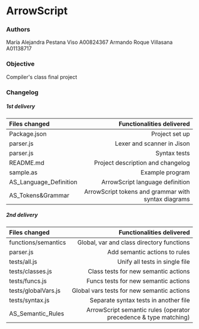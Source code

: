 # ArrowScript

### Authors

María Alejandra Pestana Viso A00824367
Armando Roque Villasana A01138717

### Objective

Compiler's class final project

### Changelog

##### 1st delivery

| Files changed          |                           Functionalities delivered |
| :--------------------- | --------------------------------------------------: |
| Package.json           |                                      Project set up |
| parser.js              |                          Lexer and scanner in Jison |
| parser.js              |                                        Syntax tests |
| README.md              |                   Project description and changelog |
| sample.as              |                                     Example program |
| AS_Language_Definition |                     ArrowScript language definition |
| AS_Tokens&Grammar      | ArrowScript tokens and grammar with syntax diagrams |

##### 2nd delivery

| Files changed       |                                        Functionalities delivered |
| :------------------ | ---------------------------------------------------------------: |
| functions/semantics |                        Global, var and class directory functions |
| parser.js           |                                    Add semantic actions to rules |
| tests/all.js        |                                   Unify all tests in single file |
| tests/classes.js    |                             Class tests for new semantic actions |
| tests/funcs.js      |                             Funcs tests for new semantic actions |
| tests/globalVars.js |                       Global vars tests for new semantic actions |
| tests/syntax.js     |                            Separate syntax tests in another file |
| AS_Semantic_Rules   | ArrowScript semantic rules (operator precedence & type matching) |
